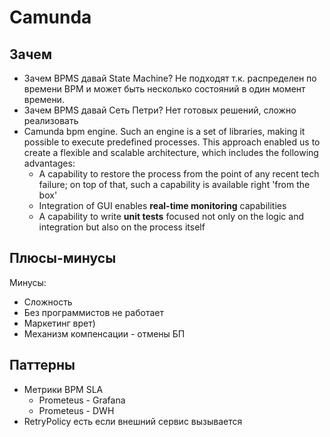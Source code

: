 # Camunda

## Зачем

- Зачем BPMS давай State Machine? Не подходят т.к. распределен по времени BPM и может быть несколько состояний в один момент времени.
- Зачем BPMS давай Сеть Петри? Нет готовых решений, сложно реализовать
- Camunda bpm engine. Such an engine is a set of libraries, making it possible to execute predefined processes. This approach enabled us to create a flexible and scalable architecture, which includes the following advantages:
	- A capability to restore the process from the point of any recent tech failure; on top of that, such a capability is available right 'from the box'
	- Integration of GUI enables __real-time monitoring__ capabilities
	- A capability to write __unit tests__ focused not only on the logic and integration but also on the process itself

## Плюсы-минусы

Минусы:

- Сложность
- Без программистов не работает
- Маркетинг врет)
- Механизм компенсации - отмены БП

## Паттерны

- Метрики BPM SLA
	- Prometeus - Grafana
	- Prometeus - DWH
- RetryPolicy есть если внешний сервис вызывается